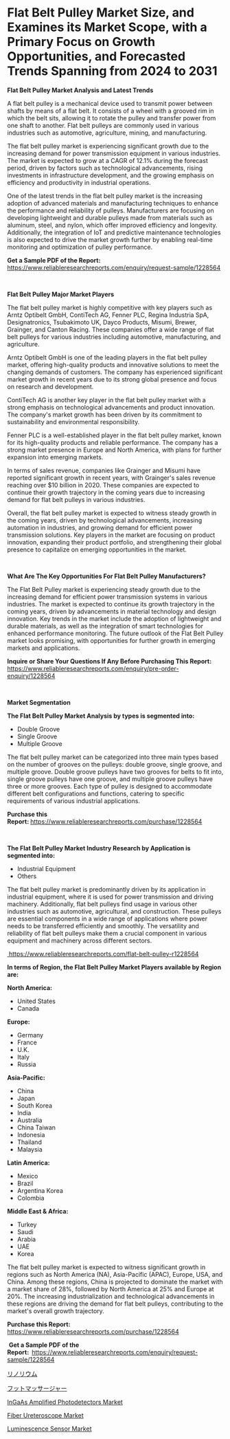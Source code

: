<p><h1>Flat Belt Pulley Market Size, and Examines its Market Scope, with a Primary Focus on Growth Opportunities, and Forecasted Trends Spanning from 2024 to 2031</h1></p><p><strong>Flat Belt Pulley Market Analysis and Latest Trends</strong></p>
<p><p>A flat belt pulley is a mechanical device used to transmit power between shafts by means of a flat belt. It consists of a wheel with a grooved rim in which the belt sits, allowing it to rotate the pulley and transfer power from one shaft to another. Flat belt pulleys are commonly used in various industries such as automotive, agriculture, mining, and manufacturing.</p><p>The flat belt pulley market is experiencing significant growth due to the increasing demand for power transmission equipment in various industries. The market is expected to grow at a CAGR of 12.1% during the forecast period, driven by factors such as technological advancements, rising investments in infrastructure development, and the growing emphasis on efficiency and productivity in industrial operations.</p><p>One of the latest trends in the flat belt pulley market is the increasing adoption of advanced materials and manufacturing techniques to enhance the performance and reliability of pulleys. Manufacturers are focusing on developing lightweight and durable pulleys made from materials such as aluminum, steel, and nylon, which offer improved efficiency and longevity. Additionally, the integration of IoT and predictive maintenance technologies is also expected to drive the market growth further by enabling real-time monitoring and optimization of pulley performance.</p></p>
<p><strong>Get a Sample PDF of the Report:&nbsp;</strong> <a href="https://www.reliableresearchreports.com/enquiry/request-sample/1228564">https://www.reliableresearchreports.com/enquiry/request-sample/1228564</a></p>
<p>&nbsp;</p>
<p><strong>Flat Belt Pulley Major Market Players</strong></p>
<p><p>The flat belt pulley market is highly competitive with key players such as Arntz Optibelt GmbH, ContiTech AG, Fenner PLC, Regina Industria SpA, Designatronics, Tsubakimoto UK, Dayco Products, Misumi, Brewer, Grainger, and Canton Racing. These companies offer a wide range of flat belt pulleys for various industries including automotive, manufacturing, and agriculture.</p><p>Arntz Optibelt GmbH is one of the leading players in the flat belt pulley market, offering high-quality products and innovative solutions to meet the changing demands of customers. The company has experienced significant market growth in recent years due to its strong global presence and focus on research and development.</p><p>ContiTech AG is another key player in the flat belt pulley market with a strong emphasis on technological advancements and product innovation. The company's market growth has been driven by its commitment to sustainability and environmental responsibility.</p><p>Fenner PLC is a well-established player in the flat belt pulley market, known for its high-quality products and reliable performance. The company has a strong market presence in Europe and North America, with plans for further expansion into emerging markets.</p><p>In terms of sales revenue, companies like Grainger and Misumi have reported significant growth in recent years, with Grainger's sales revenue reaching over $10 billion in 2020. These companies are expected to continue their growth trajectory in the coming years due to increasing demand for flat belt pulleys in various industries.</p><p>Overall, the flat belt pulley market is expected to witness steady growth in the coming years, driven by technological advancements, increasing automation in industries, and growing demand for efficient power transmission solutions. Key players in the market are focusing on product innovation, expanding their product portfolio, and strengthening their global presence to capitalize on emerging opportunities in the market.</p></p>
<p>&nbsp;</p>
<p><strong>What Are The Key Opportunities For Flat Belt Pulley Manufacturers?</strong></p>
<p><p>The Flat Belt Pulley market is experiencing steady growth due to the increasing demand for efficient power transmission systems in various industries. The market is expected to continue its growth trajectory in the coming years, driven by advancements in material technology and design innovation. Key trends in the market include the adoption of lightweight and durable materials, as well as the integration of smart technologies for enhanced performance monitoring. The future outlook of the Flat Belt Pulley market looks promising, with opportunities for further growth in emerging markets and applications.</p></p>
<p><strong>Inquire or Share Your Questions If Any Before Purchasing This Report:</strong> <a href="https://www.reliableresearchreports.com/enquiry/pre-order-enquiry/1228564">https://www.reliableresearchreports.com/enquiry/pre-order-enquiry/1228564</a></p>
<p>&nbsp;</p>
<p><strong>Market Segmentation</strong></p>
<p><strong>The Flat Belt Pulley Market Analysis by types is segmented into:</strong></p>
<p><ul><li>Double Groove</li><li>Single Groove</li><li>Multiple Groove</li></ul></p>
<p><p>The flat belt pulley market can be categorized into three main types based on the number of grooves on the pulleys: double groove, single groove, and multiple groove. Double groove pulleys have two grooves for belts to fit into, single groove pulleys have one groove, and multiple groove pulleys have three or more grooves. Each type of pulley is designed to accommodate different belt configurations and functions, catering to specific requirements of various industrial applications.</p></p>
<p><strong>Purchase this Report:&nbsp;</strong><a href="https://www.reliableresearchreports.com/purchase/1228564">https://www.reliableresearchreports.com/purchase/1228564</a></p>
<p>&nbsp;</p>
<p><strong>The Flat Belt Pulley Market Industry Research by Application is segmented into:</strong></p>
<p><ul><li>Industrial Equipment</li><li>Others</li></ul></p>
<p><p>The flat belt pulley market is predominantly driven by its application in industrial equipment, where it is used for power transmission and driving machinery. Additionally, flat belt pulleys find usage in various other industries such as automotive, agricultural, and construction. These pulleys are essential components in a wide range of applications where power needs to be transferred efficiently and smoothly. The versatility and reliability of flat belt pulleys make them a crucial component in various equipment and machinery across different sectors.</p></p>
<p><a href="https://www.reliableresearchreports.com/flat-belt-pulley-r1228564">&nbsp;https://www.reliableresearchreports.com/flat-belt-pulley-r1228564</a></p>
<p><strong>In terms of Region, the Flat Belt Pulley Market Players available by Region are:</strong></p>
<p>
    <p> <strong> North America: </strong>
        <ul>
            <li>United States</li>
            <li>Canada</li>
        </ul>
        </p> 
    <p> <strong> Europe: </strong>
        <ul>
            <li>Germany</li>
            <li>France</li>
            <li>U.K.</li>
            <li>Italy</li>
            <li>Russia</li>
        </ul>
        </p> 
    <p> <strong> Asia-Pacific: </strong>
        <ul>
            <li>China</li>
            <li>Japan</li>
            <li>South Korea</li>
            <li>India</li>
            <li>Australia</li>
            <li>China Taiwan</li>
            <li>Indonesia</li>
            <li>Thailand</li>
            <li>Malaysia</li>
        </ul>
        </p> 
    <p> <strong> Latin America: </strong>
        <ul>
            <li>Mexico</li>
            <li>Brazil</li>
            <li>Argentina Korea</li>
            <li>Colombia</li>
        </ul>
        </p> 
    <p> <strong> Middle East & Africa: </strong>
        <ul>
            <li>Turkey</li>
            <li>Saudi</li>
            <li>Arabia</li>
            <li>UAE</li>
            <li>Korea</li>
        </ul>
    </p>
    </p>
<p><p>The flat belt pulley market is expected to witness significant growth in regions such as North America (NA), Asia-Pacific (APAC), Europe, USA, and China. Among these regions, China is projected to dominate the market with a market share of 28%, followed by North America at 25% and Europe at 20%. The increasing industrialization and technological advancements in these regions are driving the demand for flat belt pulleys, contributing to the market's overall growth trajectory.</p></p>
<p><strong>Purchase this Report: </strong><a href="https://www.reliableresearchreports.com/purchase/1228564">https://www.reliableresearchreports.com/purchase/1228564</a></p>
<p>&nbsp;<strong>Get a Sample PDF of the Report:&nbsp;&nbsp;</strong><a href="https://www.reliableresearchreports.com/enquiry/request-sample/1228564">https://www.reliableresearchreports.com/enquiry/request-sample/1228564</a></p>
<p><strong></strong></p>
<p><p><a href="https://medium.com/@saigekulas/%E3%83%AA%E3%83%8E%E3%83%AA%E3%82%A6%E3%83%A0%E5%B8%82%E5%A0%B4-2031%E5%B9%B4%E3%81%BE%E3%81%A7%E3%81%AE%E5%8B%95%E5%90%91-%E4%BA%88%E6%B8%AC-%E7%AB%B6%E4%BA%89%E5%88%86%E6%9E%90-5a09e6883cad">リノリウム</a></p><p><a href="https://medium.com/@lucasrandall2020/%E3%83%95%E3%83%83%E3%83%88%E3%83%9E%E3%83%83%E3%82%B5%E3%83%BC%E3%82%B8%E3%83%A3%E3%83%BC%E3%83%9E%E3%83%BC%E3%82%B1%E3%83%83%E3%83%88%E3%81%AE%E5%88%86%E6%9E%90-%E3%82%B0%E3%83%AD%E3%83%BC%E3%83%90%E3%83%AB%E7%94%A3%E6%A5%AD%E3%81%AE%E5%B1%95%E6%9C%9B%E3%81%A8%E4%BA%88%E6%B8%AC-2024%E5%B9%B4%E3%81%8B%E3%82%892031%E5%B9%B4-41681074788d">フットマッサージャー</a></p><p><a href="https://www.linkedin.com/pulse/ingaas-amplified-photodetectors-market-report-reveals-latest-hi30c?trackingId=VUMMgsv59q%2FsxIrfvE6tWw%3D%3D">InGaAs Amplified Photodetectors Market</a></p><p><a href="https://www.linkedin.com/pulse/fiber-ureteroscope-market-competitive-analysis-trends-forecast-s3y3c?trackingId=4qTNVDT%2BEWL801AyKfeDFA%3D%3D">Fiber Ureteroscope Market</a></p><p><a href="https://github.com/GroverBarry/Market-Research-Report-List-4/blob/main/luminescence-sensor-market.md">Luminescence Sensor Market</a></p></p>
